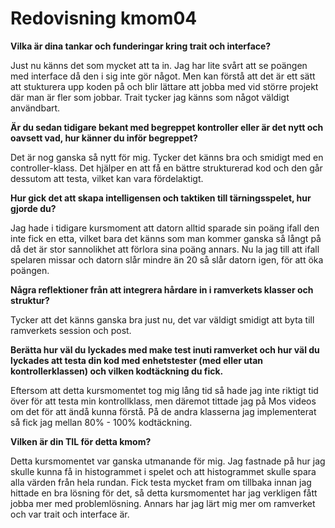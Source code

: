 ---
---
Redovisning kmom04
=========================

__Vilka är dina tankar och funderingar kring trait och interface?__

Just nu känns det som mycket att ta in. Jag har lite svårt att se poängen med interface då den i sig inte gör något. Men kan förstå att det är ett sätt att stukturera upp koden på och blir lättare att jobba med vid större projekt där man är fler som jobbar. Trait tycker jag känns som något väldigt användbart.

__Är du sedan tidigare bekant med begreppet kontroller eller är det nytt och oavsett vad, hur känner du inför begreppet?__

Det är nog ganska så nytt för mig. Tycker det känns bra och smidigt med en controller-klass. Det hjälper en att få en bättre strukturerad kod och den går dessutom att testa, vilket kan vara fördelaktigt.

__Hur gick det att skapa intelligensen och taktiken till tärningsspelet, hur gjorde du?__

Jag hade i tidigare kursmoment att datorn alltid sparade sin poäng ifall den inte fick en etta, vilket bara det känns som man kommer ganska så långt på då det är stor sannolikhet att förlora sina poäng annars. Nu la jag till att ifall spelaren missar och datorn slår mindre än 20 så slår datorn igen, för att öka poängen.

__Några reflektioner från att integrera hårdare in i ramverkets klasser och struktur?__

Tycker att det känns ganska bra just nu, det var väldigt smidigt att byta till ramverkets session och post.

__Berätta hur väl du lyckades med make test inuti ramverket och hur väl du lyckades att testa din kod med enhetstester (med eller utan kontrollerklassen) och vilken kodtäckning du fick.__

Eftersom att detta kursmomentet tog mig lång tid så hade jag inte riktigt tid över för att testa min kontrollklass, men däremot tittade jag på Mos videos om det för att ändå kunna förstå. På de andra klasserna jag implementerat så fick jag mellan 80% - 100% kodtäckning.

__Vilken är din TIL för detta kmom?__

Detta kursmomentet var ganska utmanande för mig. Jag fastnade på hur jag skulle kunna få in histogrammet i spelet och att histogrammet skulle spara alla värden från hela rundan. Fick testa mycket fram om tillbaka innan jag hittade en bra lösning för det, så detta kursmomentet har jag verkligen fått jobba mer med problemlösning. Annars har jag lärt mig mer om ramverket och var trait och interface är. 
